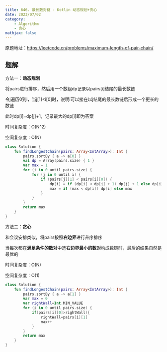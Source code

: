 ```yaml
---
title: 646. 最长数对链 - Kotlin 动态规划+贪心
date: 2023/07/02
category: 
    - Algorithm
    - 贪心
mathjax: false
---
```

原题地址：https://leetcode.cn/problems/maximum-length-of-pair-chain/

## 题解
方法一：**动态规划**

将pairs进行排序，然后用一个数组dp记录以pairs[i]结尾的最长数链

令j遍历0到i，当j[1]<i[0]时，说明i可以接在以j结尾的最长数链后形成一个更长的数链

此时dp[i]=dp[j]+1，记录最大的dp[i]即为答案

时间复杂度：O(N^2)

空间复杂度：O(N)

```kotlin
class Solution {
    fun findLongestChain(pairs: Array<IntArray>): Int {
        pairs.sortBy { a -> a[0] }
        val dp = Array(pairs.size) { 1 }
        var max = 1
        for (i in 0 until pairs.size) {
            for (j in 0 until i) {
                if (pairs[j][1] < pairs[i][0]) {
                    dp[i] = if (dp[i] < dp[j] + 1) dp[j] + 1 else dp[i]
                    max = if (max < dp[i]) dp[i] else max
                }
            }
        }
        return max
    }
}
```

方法二：**贪心**

和会议安排类似，将pairs按照**右边界**进行升序排序

当每次都在**满足条件的数对**中选**右边界最小的数对**构成数链时，最后的结果自然是最优的

时间复杂度：O(N)

空间复杂度：O(1)

```kotlin
class Solution {
    fun findLongestChain(pairs: Array<IntArray>): Int {
        pairs.sortBy { a -> a[1] }
        var max = 0
        var rightWall=Int.MIN_VALUE
        for (i in 0 until pairs.size) {
            if(pairs[i][0]>rightWall){
                rightWall=pairs[i][1]
                max++
            }
        }
        return max
    }
}
```
